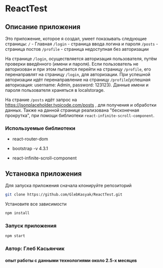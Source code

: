 ﻿#  ReactTest

## Описание приложения

Это приложение, которое я создал, умеет показывать следующие страницы: 
 `/` - Главная
 `/login` - страница ввода логина и пароля
 `/posts` - страница постов
 `/profile` - страница недоступная без авторизации

На странице `/login`, осуществляется авторизация пользователя, путём проверки введённого (имени и пароля).
Если пользователь не авторизован и при этом пытается перейти на страницу `/profile`, его перенаправлят на страницу `/login`, для авторизации.
При успешной авторизации идёт перенаправление на страницу `/profile`(успешная авторизация: username: Admin, password: 123123).
Данные имени и пароля пользователя храняться в localstorage.

На страние `/posts` идёт запрос на https://jsonplaceholder.typicode.com/posts , для получения и обработки данных. 
Также на данной странице реализована "бесконечная прокрутка", при помощи библиотеки `react-infinite-scroll-component`.


### Используемые библиотеки
	
 - react-router-dom

 - bootstrap -v 4.3.1

 - react-infinite-scroll-component

## Установка приложения

Для запуска приложения сначала клонируйте репозиторий

```sh
git clone https://github.com/GlebKasyak/ReactTest.git
```

Установите все зависимости

```sh
npm install
```

### Запуск приложения

```sh
npm start
```

### Автор: Глеб Касьянчик

#### опыт работы с данными технологиями около 2.5-х месяцев
